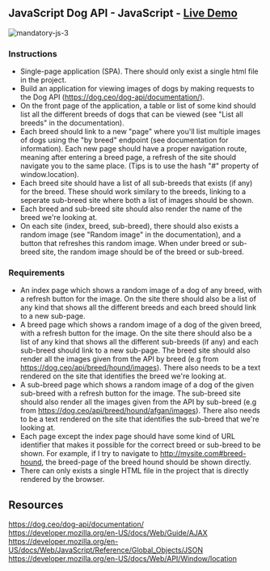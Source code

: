 ## JavaScript Dog API - JavaScript - [Live Demo]( https://truptigaonkar.github.io/mandatory-js-3/)
![mandatory-js-3](https://user-images.githubusercontent.com/14937374/79688507-0704be00-824f-11ea-9da3-7c1f7092d8f9.gif)
### Instructions
* Single-page application (SPA). There should only exist a single html file in the project.
* Build an application for viewing images of dogs by making requests to the Dog API (https://dog.ceo/dog-api/documentation/).
* On the front page of the application, a table or list of some kind should list all the different breeds of dogs that can be
  viewed (see "List all breeds" in the documentation).
* Each breed should link to a new "page" where you'll list multiple images of dogs using the "by breed" endpoint (see documentation for information). Each new page should have a proper navigation route, meaning after entering a breed page, a refresh of the site should navigate you to the same place. (Tips is to use the hash "#" property of window.location).
* Each breed site should have a list of all sub-breeds that exists (if any) for the breed. These should work similary to the breeds, linking to a seperate sub-breed site where both a list of images should be shown.
* Each breed and sub-breed site should also render the name of the breed we're looking at.
* On each site (index, breed, sub-breed), there should also exists a random image (see "Random image" in the documentation), and a button that refreshes this random image. When under breed or sub-breed site, the random image should be of the breed or sub-breed.
### Requirements
* An index page which shows a random image of a dog of any breed, with a refresh button for the image. On the site there should also be a list of any kind that shows all the different breeds and each breed should link to a new sub-page.
* A breed page which shows a random image of a dog of the given breed, with a refresh button for the image. On the site there should also be a list of any kind that shows all the different sub-breeds (if any) and each sub-breed should link to a new sub-page. The breed site should also render all the images given from the API by breed (e.g from https://dog.ceo/api/breed/hound/images). There also needs to be a text rendered on the site that identifies the breed we're looking at.
* A sub-breed page which shows a random image of a dog of the given sub-breed with a refresh button for the image. The sub-breed site should also render all the images given from the API by sub-breed (e.g from https://dog.ceo/api/breed/hound/afgan/images). There also needs to be a text rendered on the site that identifies the sub-breed that we're looking at.
* Each page except the index page should have some kind of URL identifier that makes it possible for the correct breed or sub-breed to be shown. For example, if I try to navigate to http://mysite.com#breed-hound, the breed-page of the breed hound should be shown directly.
* There can only exists a single HTML file in the project that is directly rendered by the browser.
## Resources
https://dog.ceo/dog-api/documentation/   
https://developer.mozilla.org/en-US/docs/Web/Guide/AJAX   
https://developer.mozilla.org/en-US/docs/Web/JavaScript/Reference/Global_Objects/JSON   
https://developer.mozilla.org/en-US/docs/Web/API/Window/location   

